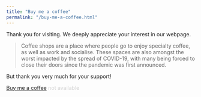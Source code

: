 ```yaml
---
title: "Buy me a coffee"
permalink: "/buy-me-a-coffee.html"
---
```

Thank you for visiting. We deeply appreciate your interest in our webpage.

> Coffee shops are a place where people go to enjoy specialty coffee, as well as work and socialise. These spaces are also amongst the worst impacted by the spread of COVID-19, with many being forced to close their doors since the pandemic was first announced.

But thank you very much for your support!

<a class="btn btn-dark" href="">Buy me a coffee</a><a style="color: lightgrey"> not available</a>
